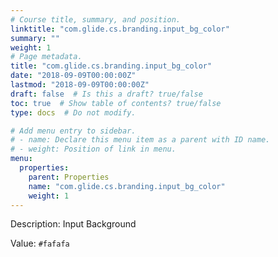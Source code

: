 ```yaml
---
# Course title, summary, and position.
linktitle: "com.glide.cs.branding.input_bg_color"
summary: ""
weight: 1
# Page metadata.
title: "com.glide.cs.branding.input_bg_color"
date: "2018-09-09T00:00:00Z"
lastmod: "2018-09-09T00:00:00Z"
draft: false  # Is this a draft? true/false
toc: true  # Show table of contents? true/false
type: docs  # Do not modify.

# Add menu entry to sidebar.
# - name: Declare this menu item as a parent with ID name.
# - weight: Position of link in menu.
menu:
  properties:
    parent: Properties
    name: "com.glide.cs.branding.input_bg_color"
    weight: 1
---
```


Description: Input Background


Value: `#fafafa`